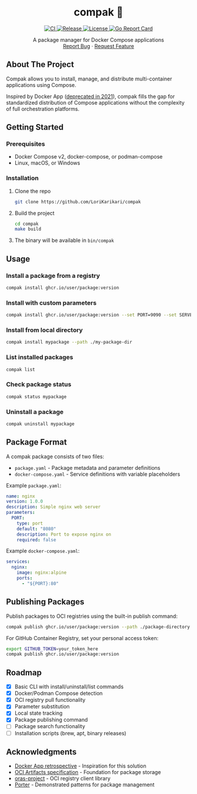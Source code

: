<a id="readme-top"></a>

<br />
<div align="center">
  <h1 align="center">compak 🎒</h1>

  <p align="center">
    <a href="https://github.com/LoriKarikari/compak/actions/workflows/ci.yml">
      <img src="https://github.com/LoriKarikari/compak/actions/workflows/ci.yml/badge.svg" alt="CI">
    </a>
    <a href="https://github.com/LoriKarikari/compak/releases">
      <img src="https://img.shields.io/github/v/release/LoriKarikari/compak" alt="Release">
    </a>
    <a href="https://github.com/LoriKarikari/compak/blob/main/LICENSE">
      <img src="https://img.shields.io/github/license/LoriKarikari/compak" alt="License">
    </a>
    <a href="https://goreportcard.com/report/github.com/LoriKarikari/compak">
      <img src="https://goreportcard.com/badge/github.com/LoriKarikari/compak" alt="Go Report Card">
    </a>
  </p>

  <p align="center">
    A package manager for Docker Compose applications
    <!-- <br />
    <a href="https://github.com/LoriKarikari/compak"><strong>Explore the docs »</strong></a>
    <br /> -->
    <br />
    <a href="https://github.com/LoriKarikari/compak/issues/new?labels=bug">Report Bug</a>
    ·
    <a href="https://github.com/LoriKarikari/compak/issues/new?labels=enhancement">Request Feature</a>
  </p>
</div>


## About The Project

Compak allows you to install, manage, and distribute multi-container applications using Compose.

Inspired by Docker App ([deprecated in 2021](https://github.com/docker/roadmap/issues/209)), compak fills the gap for standardized distribution of Compose applications without the complexity of full orchestration platforms.


## Getting Started

### Prerequisites

* Docker Compose v2, docker-compose, or podman-compose
* Linux, macOS, or Windows

### Installation

1. Clone the repo
   ```bash
   git clone https://github.com/LoriKarikari/compak
   ```
2. Build the project
   ```bash
   cd compak
   make build
   ```
3. The binary will be available in `bin/compak`

## Usage

### Install a package from a registry

```bash
compak install ghcr.io/user/package:version
```

### Install with custom parameters

```bash
compak install ghcr.io/user/package:version --set PORT=9090 --set SERVER_NAME=myserver
```

### Install from local directory

```bash
compak install mypackage --path ./my-package-dir
```

### List installed packages

```bash
compak list
```

### Check package status

```bash
compak status mypackage
```

### Uninstall a package

```bash
compak uninstall mypackage
```

## Package Format

A compak package consists of two files:

* `package.yaml` - Package metadata and parameter definitions
* `docker-compose.yaml` - Service definitions with variable placeholders

Example `package.yaml`:
```yaml
name: nginx
version: 1.0.0
description: Simple nginx web server
parameters:
  PORT:
    type: port
    default: "8080"
    description: Port to expose nginx on
    required: false
```

Example `docker-compose.yaml`:
```yaml
services:
  nginx:
    image: nginx:alpine
    ports:
      - "${PORT}:80"
```

## Publishing Packages

Publish packages to OCI registries using the built-in publish command:

```bash
compak publish ghcr.io/user/package:version --path ./package-directory
```

For GitHub Container Registry, set your personal access token:
```bash
export GITHUB_TOKEN=your_token_here
compak publish ghcr.io/user/package:version
```

## Roadmap

- [x] Basic CLI with install/uninstall/list commands
- [x] Docker/Podman Compose detection
- [x] OCI registry pull functionality
- [x] Parameter substitution
- [x] Local state tracking
- [x] Package publishing command
- [ ] Package search functionality
- [ ] Installation scripts (brew, apt, binary releases)

## Acknowledgments

* [Docker App retrospective](https://github.com/docker/roadmap/issues/209) - Inspiration for this solution
* [OCI Artifacts specification](https://github.com/opencontainers/artifacts) - Foundation for package storage
* [oras-project](https://github.com/oras-project/oras-go) - OCI registry client library
* [Porter](https://github.com/getporter/porter) - Demonstrated patterns for package management